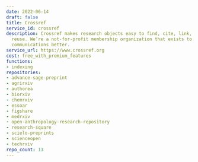 ```yaml
---
date: 2022-06-14
draft: false
title: Crossref
service_id: crossref
description: Crossref makes research objects easy to find, cite, link, assess, and
  reuse. We’re a not-for-profit membership organization that exists to make scholarly
  communications better.
service_url: https://www.crossref.org
cost: free_with_premium_features
functions:
- indexing
repositories:
- advance-sage-preprint
- agrirxiv
- authorea
- biorxiv
- chemrxiv
- essoar
- figshare
- medrxiv
- open-anthropology-research-repository
- research-square
- scielo-preprints
- scienceopen
- techrxiv
repo_count: 13
---
```



